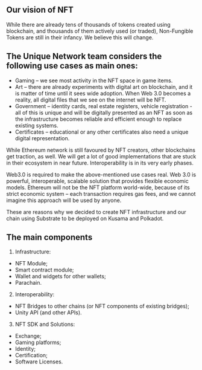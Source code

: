 ## Our vision of NFT

While there are already tens of thousands of tokens created using blockchain, and thousands of them actively used (or traded), Non-Fungible Tokens are still in their infancy. We believe this will change.

## The Unique Network team considers the following use cases as main ones:

* Gaming – we see most activity in the NFT space in game items.
* Art – there are already experiments with digital art on blockchain, and it is matter of time until it sees wide adoption. When Web 3.0 becomes a reality, all digital files that we see on the internet will be NFT.
* Government – identity cards, real estate registers, vehicle registration - all of this is unique and will be digitally presented as an NFT as soon as the infrastructure becomes reliable and efficient enough to replace existing systems.
* Certificates – educational or any other certificates also need a unique digital representation.

While Ethereum network is still favoured by NFT creators, other blockchains get traction, as well. We will get a lot of good implementations that are stuck in their ecosystem in near future. Interoperability is in its very early phases.

Web3.0 is required to make the above-mentioned use cases real. Web 3.0 is powerful, interoperable, scalable solution that provides flexible economic models. Ethereum will not be the NFT platform world-wide, because of its strict economic system – each transaction requires gas fees, and we cannot imagine this approach will be used by anyone.

These are reasons why we decided to create NFT infrastructure and our chain using Substrate to be deployed on Kusama and Polkadot.

## The main components

1. Infrastructure:
* NFT Module;
* Smart contract module;
* Wallet and widgets for other wallets;
* Parachain.
2. Interoperability:
* NFT Bridges to other chains (or NFT components of existing bridges);
* Unity API (and other APIs).
3. NFT SDK and Solutions:
* Exchange;
* Gaming platforms;
* Identity;
* Certification;
* Software Licenses.